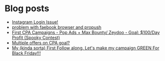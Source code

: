 # Blog posts
<!-- BLOG-POST-LIST:START -->
- [Instagram Login Issue!](https://afflift.com/f/threads/instagram-login-issue.9866/)
- [problem with faebook browser and propush](https://afflift.com/f/threads/problem-with-faebook-browser-and-propush.9861/)
- [First CPA Campaigns - Pop Ads + Max Bounty/ Zeydoo - Goal: $100/Day Profit &lpar;Spooky Contest&rpar;](https://afflift.com/f/threads/first-cpa-campaigns-pop-ads-max-bounty-zeydoo-goal-100-day-profit-spooky-contest.9718/)
- [Multiple offers on CPA goal?](https://afflift.com/f/threads/multiple-offers-on-cpa-goal.9864/)
- [My &lpar;kinda sorta&rpar; First Follow along. Let&#39;s make my campaign GREEN For Black Friday!!!](https://afflift.com/f/threads/my-kinda-sorta-first-follow-along-lets-make-my-campaign-green-for-black-friday.9865/)
<!-- BLOG-POST-LIST:END -->
